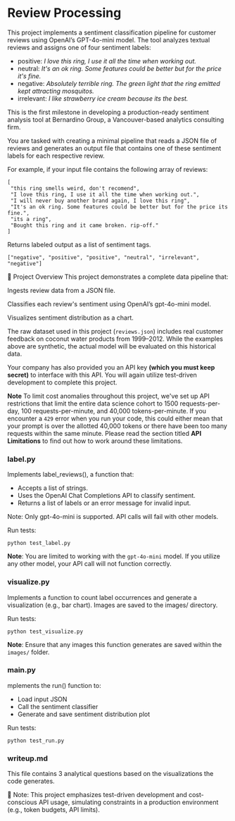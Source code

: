 # Review Processing
This project implements a sentiment classification pipeline for customer reviews using OpenAI’s GPT-4o-mini model. The tool analyzes textual reviews and assigns one of four sentiment labels:

* positive: *I love this ring, I use it all the time when working out.*
* neutral: *It's an ok ring. Some features could be better but for the price it's fine.*
* negative: *Absolutely terrible ring. The green light that the ring emitted kept attracting mosquitos.*
* irrelevant: *I like strawberry ice cream because its the best.* 

This is the first milestone in developing a production-ready sentiment analysis tool at Bernardino Group, a Vancouver-based analytics consulting firm.

You are tasked with creating a minimal pipeline that reads a JSON file of reviews and generates an output file that contains one of these sentiment labels for each respective review.

For example, if your input file contains the following array of reviews:
```
[
 "this ring smells weird, don't recomend",
 "I love this ring, I use it all the time when working out.",
 "I will never buy another brand again, I love this ring",
 "It's an ok ring. Some features could be better but for the price its fine.",
 "its a ring",
 "Bought this ring and it came broken. rip-off."
]
```
Returns labeled output as a list of sentiment tags.

```
["negative", "positive", "positive", "neutral", "irrelevant", "negative"]
```


🚀 Project Overview
This project demonstrates a complete data pipeline that:

Ingests review data from a JSON file.

Classifies each review's sentiment using OpenAI’s gpt-4o-mini model.

Visualizes sentiment distribution as a chart.

The raw dataset used in this project (`reviews.json`) includes real customer feedback on coconut water products from 1999–2012. While the examples above are synthetic, the actual model will be evaluated on this historical data.


Your company has also provided you an API key **(which you must keep secret)** to interface with this API. You will again utilize test-driven development to complete this project.

**Note** To limit cost anomalies throughout this project, we've set up API restrictions that limit the entire data science cohort to 1500 requests-per-day, 100 requests-per-minute, and 40,000 tokens-per-minute. If you encounter a `429` error when you run your code, this could either mean that your prompt is over the allotted 40,000 tokens or there have been too many requests within the same minute. Please read the section titled **API Limitations** to find out how to work around these limitations.


### label.py

Implements label_reviews(), a function that:

* Accepts a list of strings.
* Uses the OpenAI Chat Completions API to classify sentiment.
* Returns a list of labels or an error message for invalid input.

Note: Only gpt-4o-mini is supported. API calls will fail with other models.

Run tests:
```
python test_label.py
```

**Note**: You are limited to working with the `gpt-4o-mini` model. If you utilize any other model, your API call will not function correctly.

### visualize.py

Implements a function to count label occurrences and generate a visualization (e.g., bar chart).
Images are saved to the images/ directory.

Run tests:
```
python test_visualize.py
```

**Note**: Ensure that any images this function generates are saved within the `images/` folder.

### main.py

mplements the run() function to:

* Load input JSON
* Call the sentiment classifier
* Generate and save sentiment distribution plot

Run tests:
```
python test_run.py
```

### writeup.md

This file contains 3 analytical questions based on the visualizations the code generates.

🧠 Note: This project emphasizes test-driven development and cost-conscious API usage, simulating constraints in a production environment (e.g., token budgets, API limits).


